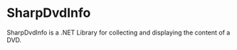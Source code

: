 SharpDvdInfo
============

SharpDvdInfo is a .NET Library for collecting and displaying the content of a DVD.
